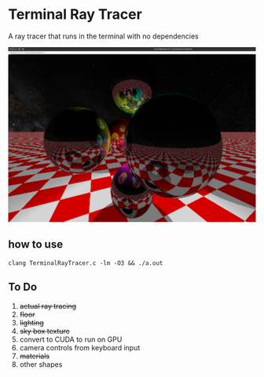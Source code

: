 # Terminal Ray Tracer
A ray tracer that runs in the terminal with no dependencies

![Terminal Ray Tracer Demo Output](screenshot.png "Demo Output")

## how to use

```
clang TerminalRayTracer.c -lm -O3 && ./a.out
```

## To Do
 1. ~~actual ray tracing~~
 1. ~~floor~~
 1. ~~lighting~~ 
 1. ~~sky box texture~~
 1. convert to CUDA to run on GPU
 1. camera controls from keyboard input
 1. ~~materials~~
 1. other shapes